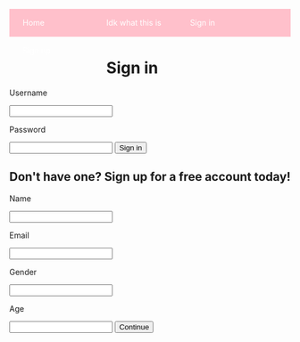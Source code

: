 <!DOCTYPE html>
<html>
<head>
<title>Livin Life</title>
</head>
<body>
<style>
nav {
  background-color: pink;
  height: 50px;
  
}
nav ul {


}
nav ul li {
   list-style-type: none;
   width: 150px;
   float: left; 
}
li a {
    text-decoration: none;
    color: white;
    line-height: 50px;
}
</style>
<nav>
<ul>
<li><a href="#home">Home</a></li>
<li><a href="#what">Idk what this is</a></li>
<li><a href="#signin">Sign in</a></li>
<li><a href="signup">Sign up</a></li>
</ul>
</nav>


<h1>Sign in</h1>
<p>Username</p>
<input>
<p>Password</p>
<input>
<button>Sign in</button>

<h2>Don't have one? Sign up for a free account today!</h2>
<p>Name</p>
<input>
<p>Email</p>
<input>
<p>Gender</p>
<input>
<p>Age</p>
<input>
<button>Continue</button>


</body>
</html>
